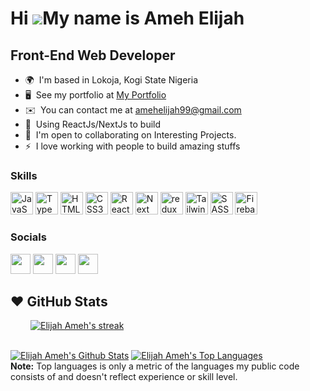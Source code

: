 Hi ![](https://user-images.githubusercontent.com/18350557/176309783-0785949b-9127-417c-8b55-ab5a4333674e.gif)My name is Ameh Elijah
========================================================================================================================================

Front-End Web Developer
-----------------------

* 🌍  I'm based in Lokoja, Kogi State Nigeria
* 🖥️  See my portfolio at [My Portfolio](https://scott-portfolio-site.netlify.app)
* ✉️  You can contact me at [amehelijah99@gmail.com](mailto:amehelijah99@gmail.com)
* 🧠  Using ReactJs/NextJs to build
* 🤝  I'm open to collaborating on Interesting Projects.
* ⚡  I love working with people to build amazing stuffs

### Skills

<p align="left">
<a href="https://developer.mozilla.org/en-US/docs/Web/JavaScript" target="_blank" rel="noreferrer"><img src="https://raw.githubusercontent.com/danielcranney/readme-generator/main/public/icons/skills/javascript-colored.svg" width="36" height="36" alt="JavaScript" /></a>
<a href="https://typescript.com/" target="_blank" rel="noreferrer"><img src="https://raw.githubusercontent.com/danielcranney/readme-generator/main/public/icons/skills/typescript-colored.svg" width="36" height="36" alt="TypeScript" /></a>
<a href="https://developer.mozilla.org/en-US/docs/Glossary/HTML5" target="_blank" rel="noreferrer"><img src="https://raw.githubusercontent.com/danielcranney/readme-generator/main/public/icons/skills/html5-colored.svg" width="36" height="36" alt="HTML5" /></a>
<a href="https://www.w3.org/TR/CSS/#css" target="_blank" rel="noreferrer"><img src="https://raw.githubusercontent.com/danielcranney/readme-generator/main/public/icons/skills/css3-colored.svg" width="36" height="36" alt="CSS3" /></a>
<a href="https://reactjs.org/" target="_blank" rel="noreferrer"><img src="https://raw.githubusercontent.com/danielcranney/readme-generator/main/public/icons/skills/react-colored.svg" width="36" height="36" alt="React" /></a>
<a href="https://next.com/" target="_blank" rel="noreferrer"><img src="https://raw.githubusercontent.com/danielcranney/readme-generator/main/public/icons/skills/nextjs-colored.svg" width="36" height="36" alt="Next" /></a>
<a href="https://redux.com/" target="_blank" rel="noreferrer"><img src="https://raw.githubusercontent.com/danielcranney/readme-generator/main/public/icons/skills/redux-colored.svg" width="36" height="36" alt="redux" /></a>
<a href="https://tailwindcss.com/" target="_blank" rel="noreferrer"><img src="https://raw.githubusercontent.com/danielcranney/readme-generator/main/public/icons/skills/tailwindcss-colored.svg" width="36" height="36" alt="TailwindCSS" /></a>
<a href="https://sass.com/" target="_blank" rel="noreferrer"><img src="https://raw.githubusercontent.com/danielcranney/readme-generator/main/public/icons/skills/sass-colored.svg" width="36" height="36" alt="SASS" /></a>
<a href="https://firebase.google.com/" target="_blank" rel="noreferrer"><img src="https://raw.githubusercontent.com/danielcranney/readme-generator/main/public/icons/skills/firebase-colored.svg" width="36" height="36" alt="Firebase" /></a> </p>

### Socials

<p align="left"> <a href="https://github.com/ScottDeev" target="_blank" rel="noreferrer"><img src="https://raw.githubusercontent.com/danielcranney/readme-generator/main/public/icons/socials/github.svg" width="32" height="32" /></a> <a href="https://https://amehelijah.hashnode.dev/" target="_blank" rel="noreferrer"><img src="https://raw.githubusercontent.com/danielcranney/readme-generator/main/public/icons/socials/hashnode.svg" width="32" height="32" /></a> <a href="https://linkedin.com/in/ameh-elijah-6304bb193" target="_blank" rel="noreferrer"><img src="https://raw.githubusercontent.com/danielcranney/readme-generator/main/public/icons/socials/linkedin.svg" width="32" height="32" /></a> <a href="https://twitter.com/ElijahLauren" target="_blank" rel="noreferrer"><img src="https://raw.githubusercontent.com/danielcranney/readme-generator/main/public/icons/socials/twitter.svg" width="32" height="32" /></a></p>

## ❤ GitHub Stats

<p style="margin-left: 2rem;">
 <a href="https://github.com/ScottDeev/github-readme-streak-stats">
        <img title="🔥 Get streak stats for your profile at git.io/streak-stats" alt="Elijah Ameh's streak" src="https://github-readme-streak-stats.herokuapp.com/?user=ScottDeev&theme=black-ice&hide_border=true&stroke=0000&background=060A0CD0"/>
 </a>
 </p>

<br/>
<a href="https://github.com/ScottDeev/github-readme-stats"><img alt="Elijah Ameh's Github Stats" src="https://github-readme-stats.vercel.app/api?username=ScottDeev&show_icons=true&count_private=true&theme=react&hide_border=true&bg_color=0D1117" /></a>
  <a href="https://github.com/ScottDeev/github-readme-stats"><img alt="Elijah Ameh's Top Languages" src="https://github-readme-stats.vercel.app/api/top-langs/?username=ScottDeev&langs_count=8&count_private=true&layout=compact&theme=react&hide_border=true&bg_color=0D1117" /></a>
  <br/>
  <b>Note:</b> Top languages is only a metric of the languages my public code consists of and doesn't reflect experience or skill level.
<br/>

